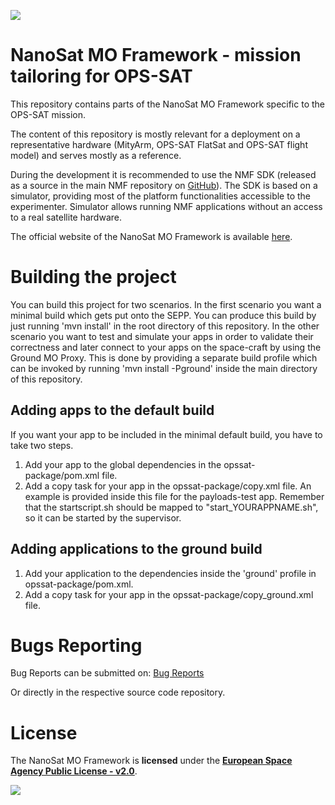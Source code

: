 [![][NMFImage]][NanoSat MO Framework]

# NanoSat MO Framework - mission tailoring for OPS-SAT
This repository contains parts of the NanoSat MO Framework specific to the OPS-SAT mission.

The content of this repository is mostly relevant for a deployment on a representative hardware (MityArm, OPS-SAT FlatSat and OPS-SAT flight model) and serves mostly as a reference.

During the development it is recommended to use the NMF SDK (released as a source in the main NMF repository on [GitHub]).
The SDK is based on a simulator, providing most of the platform functionalities accessible to the experimenter. Simulator allows running NMF applications without an access to a real satellite hardware.

The official website of the NanoSat MO Framework is available [here].

# Building the project
You can build this project for two scenarios. In the first scenario you want a minimal build which gets put onto the SEPP. You can produce this build by just running 'mvn install' in the root directory of 
this repository. In the other scenario you want to test and simulate your apps in order to validate their correctness and later connect to your apps on the space-craft by using the Ground MO Proxy. 
This is done by providing a separate build profile which can be invoked by running 'mvn install -Pground' inside the main directory of this repository.

## Adding apps to the default build
If you want your app to be included in the minimal default build, you have to take two steps.
1. Add your app to the global dependencies in the opssat-package/pom.xml file.
2. Add a copy task for your app in the opssat-package/copy.xml file. An example is provided inside this file for the payloads-test app.
Remember that the startscript.sh should be mapped to "start\_YOURAPPNAME.sh", so it can be started by the supervisor.

## Adding applications to the ground build
1. Add your application to the dependencies inside the 'ground' profile in opssat-package/pom.xml.
2. Add a copy task for your app in the opssat-package/copy\_ground.xml file. 

# Bugs Reporting
Bug Reports can be submitted on: [Bug Reports]

Or directly in the respective source code repository.

# License
The NanoSat MO Framework is **licensed** under the **[European Space Agency Public License - v2.0]**.

[![][ESAImage]][website]
	
	
[NMFImage]: http://nanosat-mo-framework.github.io/img/NMF_logo_1124_63.png
[NanoSat MO Framework]: https://nanosat-mo-framework.github.io/
[ESAImage]: http://www.esa.int/esalogo/images/logotype/img_colorlogo_darkblue.gif
[here]: https://nanosat-mo-framework.github.io/
[European Space Agency Public License - v2.0]: https://github.com/esa/CCSDS_MO_TRANS/blob/master/LICENCE.md
[GitHub]: https://github.com/esa/nanosat-mo-framework
[Bug Reports]: https://github.com/esa/nanosat-mo-framework/issues
[website]: http://www.esa.int/
